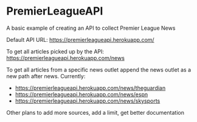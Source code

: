 # PremierLeagueAPI
A basic example of creating an API to collect Premier League News

Default API URL: https://premierleagueapi.herokuapp.com/

To get all articles picked up by the API: https://premierleagueapi.herokuapp.com/news

To get all articles from a specific news outlet append the news outlet as a new path after news.
Currently:
- https://premierleagueapi.herokuapp.com/news/theguardian
- https://premierleagueapi.herokuapp.com/news/espn
- https://premierleagueapi.herokuapp.com/news/skysports

Other plans to add more sources, add a limit, get better documentation
